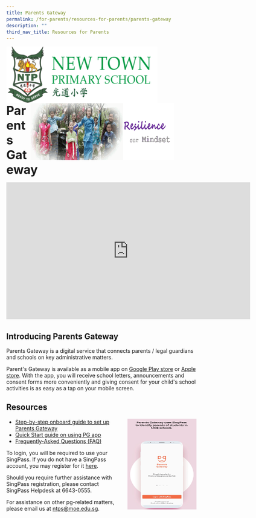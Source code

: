 ```yaml
---
title: Parents Gateway
permalink: /for-parents/resources-for-parents/parents-gateway
description: ""
third_nav_title: Resources for Parents
---
```

<img align="left" style="width:400px;height:150px;margin-left:0px;" src="/images/logosub.png">

<img align="right" style="width:380px;height:150px;margin-right:60px;" src="/images/Header%20GIF.gif">
<br><br><br><br><br><br>

**<font size="6">Parents Gateway</font>**

<iframe width="646" height="362" src="https://www.youtube.com/embed/tW9jwyuovOo" title="Parents Gateway Onboarding video for Parents" frameborder="0" allow="accelerometer; autoplay; clipboard-write; encrypted-media; gyroscope; picture-in-picture" allowfullscreen></iframe>

Introducing Parents Gateway
---------------------------

  

Parents Gateway is a digital service that connects parents / legal guardians and schools on key administrative matters. 

Parent's Gateway is available as a mobile app on [Google Play store](https://play.google.com/store/apps/details?id=com.moe.pgp&hl=en_SG) or [Apple store](https://itunes.apple.com/sg/app/parents-gateway/id1267198708?mt=8). With the app, you will receive school letters, announcements and consent forms more conveniently and giving consent for your child's school activities is as easy as a tap on your mobile screen.   
  

Resources
---------
<img src="/images/Parents%20Gateway%20GIF.gif" style="width:183px;height:240px;margin-left:15px;" align = "right">


*   [Step-by-step onboard guide to set up Parents Gateway](https://newtownpri-moe-edu-sg-admin.cwp.sg/qql/slot/u556/For%20Parents/PG/PG%20Onboarding%20Guide.pdf)
*   [Quick Start guide on using PG app](https://newtownpri-moe-edu-sg-admin.cwp.sg/qql/slot/u556/For%20Parents/PG/PG-Quick-start-Guide-for-Parents.pdf)
*   [Frequently-Asked Questions (FAQ)](https://pg.moe.edu.sg/faq)

To login, you will be required to use your SingPass. If you do not have a SingPass account, you may register for it [here](https://www.singpass.gov.sg/singpass/register/instructions).

  

Should you require further assistance with SingPass registration, please contact SingPass Helpdesk at 6643-0555.

  

For assistance on other pg-related matters, please email us at [ntps@moe.edu.sg](mailto:ntps@moe.edu.sg).